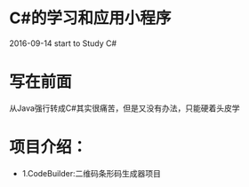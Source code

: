 # C#的学习和应用小程序
2016-09-14 start  to Study C#

# 写在前面


从Java强行转成C#其实很痛苦，但是又没有办法，只能硬着头皮学

# 项目介绍：
- 1.CodeBuilder:二维码条形码生成器项目


